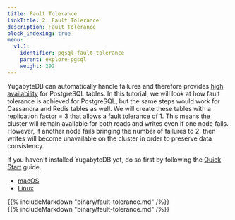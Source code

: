 ```yaml
---
title: Fault Tolerance
linkTitle: 2. Fault Tolerance
description: Fault Tolerance
block_indexing: true
menu:
  v1.1:
    identifier: pgsql-fault-tolerance
    parent: explore-pgsql
    weight: 292
---
```


YugabyteDB can automatically handle failures and therefore provides [high availability](../../../architecture/core-functions/high-availability/) for PostgreSQL tables. In this tutorial, we will look at how fault tolerance is achieved for PostgreSQL, but the same steps would work for Cassandra and Redis tables as well. We will create these tables with a replication factor = 3 that allows a [fault tolerance](../../../architecture/concepts/replication/) of 1. This means the cluster will remain available for both reads and writes even if one node fails. However, if another node fails bringing the number of failures to 2, then writes will become unavailable on the cluster in order to preserve data consistency.


If you haven't installed YugabyteDB yet, do so first by following the [Quick Start](../../../quick-start/install/) guide.

<ul class="nav nav-tabs nav-tabs-yb">
  <li >
    <a href="#macos" class="nav-link active" id="macos-tab" data-toggle="tab" role="tab" aria-controls="macos" aria-selected="true">
      <i class="fab fa-apple" aria-hidden="true"></i>
      macOS
    </a>
  </li>
  <li>
    <a href="#linux" class="nav-link" id="linux-tab" data-toggle="tab" role="tab" aria-controls="linux" aria-selected="false">
      <i class="fab fa-linux" aria-hidden="true"></i>
      Linux
    </a>
  </li>
  <!--
  <li>
    <a href="#docker" class="nav-link" id="docker-tab" data-toggle="tab" role="tab" aria-controls="docker" aria-selected="false">
      <i class="fab fa-docker" aria-hidden="true"></i>
      Docker
    </a>
  </li>
  -->
</ul>

<div class="tab-content">
  <div id="macos" class="tab-pane fade show active" role="tabpanel" aria-labelledby="macos-tab">
    {{% includeMarkdown "binary/fault-tolerance.md" /%}}
  </div>
  <div id="linux" class="tab-pane fade" role="tabpanel" aria-labelledby="linux-tab">
    {{% includeMarkdown "binary/fault-tolerance.md" /%}}
  </div>
   <!--
  <div id="docker" class="tab-pane fade" role="tabpanel" aria-labelledby="docker-tab">
    {{% includeMarkdown "docker/fault-tolerance.md" /%}}
  </div>
  -->
</div>
